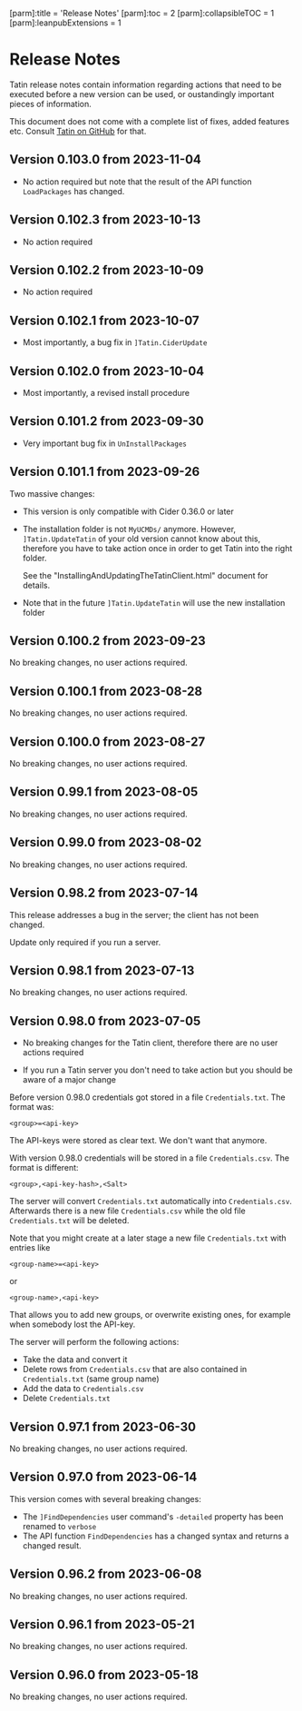 [parm]:title             = 'Release Notes'
[parm]:toc               = 2
[parm]:collapsibleTOC    = 1
[parm]:leanpubExtensions = 1




# Release Notes

Tatin release notes contain information regarding actions that need to be executed before a new version can be used, or oustandingly important pieces of information.

This document does not come with a complete list of fixes, added features etc. Consult [Tatin on GitHub](https://github.com/aplteam/Tatin) for that.

## Version 0.103.0 from 2023-11-04

* No action required but note that the result of the API function `LoadPackages` has changed.

## Version 0.102.3 from 2023-10-13

* No action required

## Version 0.102.2 from 2023-10-09

* No action required

## Version 0.102.1 from 2023-10-07

* Most importantly, a bug fix in `]Tatin.CiderUpdate`

## Version 0.102.0 from 2023-10-04

* Most importantly, a revised install procedure

## Version 0.101.2 from 2023-09-30

* Very important bug fix in `UnInstallPackages`

## Version 0.101.1 from 2023-09-26

Two massive changes:

* This version is only compatible with Cider 0.36.0 or later

* The installation folder is not `MyUCMDs/` anymore. However, `]Tatin.UpdateTatin` of your old version cannot know about this, therefore you have to take action once in order to get Tatin into the right folder. 

  See the "InstallingAndUpdatingTheTatinClient.html" document for details.

* Note that in the future `]Tatin.UpdateTatin` will use the new installation folder 

## Version 0.100.2 from 2023-09-23

No breaking changes, no user actions required.

## Version 0.100.1 from 2023-08-28

No breaking changes, no user actions required.

## Version 0.100.0 from 2023-08-27

No breaking changes, no user actions required.

## Version 0.99.1 from 2023-08-05

No breaking changes, no user actions required.

## Version 0.99.0 from 2023-08-02

No breaking changes, no user actions required.

## Version 0.98.2 from 2023-07-14

This release addresses a bug in the server; the client has not been changed.

Update only required if you run a server.

## Version 0.98.1 from 2023-07-13

No breaking changes, no user actions required.

## Version 0.98.0 from 2023-07-05

* No breaking changes for the Tatin client, therefore there are no user actions required

* If you run a Tatin server you don't need to take action but you should be aware of a major change

Before version 0.98.0 credentials got stored in a file `Credentials.txt`. The format was:

```
<group>=<api-key>
```

The API-keys were stored as clear text. We don't want that anymore.

With version 0.98.0 credentials will be stored in a file `Credentials.csv`. The format is different:

```
<group>,<api-key-hash>,<Salt>
```

The server will convert `Credentials.txt` automatically into `Credentials.csv`. Afterwards there is a new file `Credentials.csv` while the old file `Credentials.txt` will be deleted.

Note that you might create at a later stage a new file `Credentials.txt` with entries like

```
<group-name>=<api-key>
```

or

```
<group-name>,<api-key>
```

That allows you to add new groups, or overwrite existing ones, for example when somebody lost the API-key.

The server will perform the following actions:

* Take the data and convert it
* Delete rows from `Credentials.csv` that are also contained in `Credentials.txt` (same group name)
* Add the data to `Credentials.csv` 
* Delete `Credentials.txt`

## Version 0.97.1 from 2023-06-30

No breaking changes, no user actions required.

## Version 0.97.0 from 2023-06-14

This version comes with several breaking changes:

* The `]FindDependencies` user command's `-detailed` property has been renamed to `verbose`
* The API function `FindDependencies` has a changed syntax and returns a changed result.


## Version 0.96.2 from 2023-06-08

No breaking changes, no user actions required.

## Version 0.96.1 from 2023-05-21

No breaking changes, no user actions required.

## Version 0.96.0 from 2023-05-18

No breaking changes, no user actions required.
























